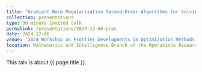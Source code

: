 ```yaml
---
title: "Gradient Norm Regularization Second-Order Algorithms for Solving Nonconvex-Strongly Concave Minimax Problems"
collection: presentations
type: 30-minute invited talk
permalink: /presentations/2024-12-06-pres
date: 2024-12-06
venue: '2024 Workshop on Frontier Developments in Optimization Methods and Machine Learning'
location: Mathematics and Intelligence Branch of the Operations Research Society of China, Tianjin, 2024.12.02-06
---
```


This talk is about {{ page.title }}.
